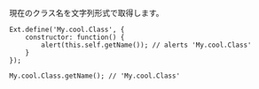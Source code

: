 現在のクラス名を文字列形式で取得します。

    Ext.define('My.cool.Class', {
        constructor: function() {
            alert(this.self.getName()); // alerts 'My.cool.Class'
        }
    });
    
    My.cool.Class.getName(); // 'My.cool.Class'

